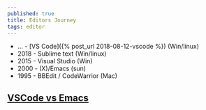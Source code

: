 ```yaml
---
published: true
title: Editors Journey
tags: editor
---
```

- ...  - [VS Code]({% post_url 2018-08-12-vscode %})			  (Win/linux)
- 2018 - Sublime text		  (Win/linux)
- 2015 - Visual Studio		  (Win)
- 2000 - (X)/Emacs			  (sun)
- 1995 - BBEdit / CodeWarrior (Mac)

## [VSCode vs Emacs](https://www.reddit.com/r/emacs/comments/8h1cxa/any_long_time_emacs_users_tried_vscode/)
